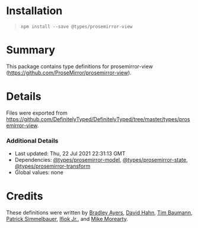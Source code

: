 # Installation
> `npm install --save @types/prosemirror-view`

# Summary
This package contains type definitions for prosemirror-view (https://github.com/ProseMirror/prosemirror-view).

# Details
Files were exported from https://github.com/DefinitelyTyped/DefinitelyTyped/tree/master/types/prosemirror-view.

### Additional Details
 * Last updated: Thu, 22 Jul 2021 22:31:13 GMT
 * Dependencies: [@types/prosemirror-model](https://npmjs.com/package/@types/prosemirror-model), [@types/prosemirror-state](https://npmjs.com/package/@types/prosemirror-state), [@types/prosemirror-transform](https://npmjs.com/package/@types/prosemirror-transform)
 * Global values: none

# Credits
These definitions were written by [Bradley Ayers](https://github.com/bradleyayers), [David Hahn](https://github.com/davidka), [Tim Baumann](https://github.com/timjb), [Patrick Simmelbauer](https://github.com/patsimm), [Ifiok Jr.](https://github.com/ifiokjr), and [Mike Morearty](https://github.com/mmorearty).
